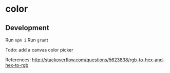 # color

## Development
Run `npm i`
Run `grunt`

Todo: add a canvas color picker

References:
http://stackoverflow.com/questions/5623838/rgb-to-hex-and-hex-to-rgb
